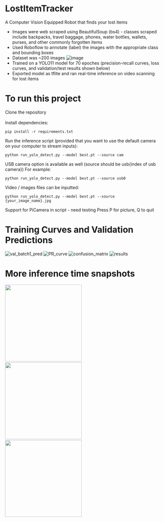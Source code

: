 # LostItemTracker
A Computer Vision Equipped Robot that finds your lost items

- Images were web scraped using BeautifulSoup (bs4) - classes scraped include backpacks, travel baggage, phones, water bottles, wallets, purses, and other commonly forgotten items
- Used Roboflow to annotate (label) the images with the appropriate class and bounding boxes
- Dataset was ~200 images
![image](https://github.com/user-attachments/assets/e2e234f0-6937-4b4e-98d8-f72cec9a62e0)
- Trained on a YOLO11 model for 70 epoches (precision-recall curves, loss curves, and validation/test results shown below)
- Exported model as tflite and ran real-time inference on video scanning for lost items

# To run this project
Clone the repository
<br /><br />
Install dependencies: 
```
pip install -r requirements.txt
```
Run the inference script (provided that you want to use the default camera on your computer to stream inputs): 
```
python run_yolo_detect.py --model best.pt --source cam
```
USB camera option is available as well (source should be usb{index of usb camera})
For example:
```
python run_yolo_detect.py --model best.pt --source usb0
```
Video / images files can be inputted: 
```
python run_yolo_detect.py --model best.pt --source {your_image_name}.jpg
```
Support for PiCamera in script - need testing
Press P for picture, Q to quit

# Training Curves and Validation Predictions
![val_batch1_pred](https://github.com/user-attachments/assets/fad043eb-1b4e-4baa-8bda-5f5f13993e86)
![PR_curve](https://github.com/user-attachments/assets/d481ee73-b48b-48ba-9521-fc44090e5c43)
![confusion_matrix](https://github.com/user-attachments/assets/20b0cdec-bd69-41dd-89a2-86df8743ff54)
![results](https://github.com/user-attachments/assets/ef5de9d0-c28d-4162-b81e-bacdc38aa191)

# More inference time snapshots
<img src="https://github.com/user-attachments/assets/cc09912a-9a9d-4f7a-9426-e9c895ec65e7" width=250>&nbsp;&nbsp;&nbsp;
<img src="https://github.com/user-attachments/assets/da5bfe80-99bf-43ee-95c9-7b1c201e995e" width=250>&nbsp;&nbsp;&nbsp;
<img src="https://github.com/user-attachments/assets/b0acce88-20e8-4848-948c-baa3c5eca4ae" width=250>

